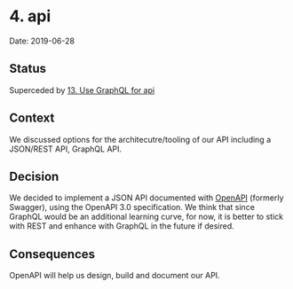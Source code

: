 # 4. api

Date: 2019-06-28

## Status

Superceded by [13. Use GraphQL for api](0013-use-graphql-for-api.md)

## Context

We discussed options for the architecutre/tooling of our API including a JSON/REST API, GraphQL API. 

## Decision

We decided to implement a JSON API documented with [OpenAPI](https://swagger.io/docs/specification/about/) (formerly Swagger), using the OpenAPI 3.0 specification. We think that since GraphQL would be an additional learning curve, for now, it is better to stick with REST and enhance with GraphQL in the future if desired. 

## Consequences

OpenAPI will help us design, build and document our API.
